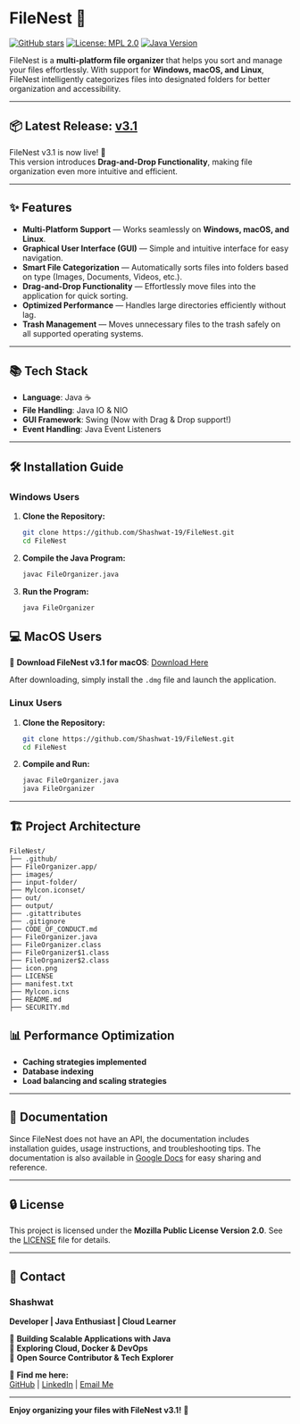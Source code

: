 # FileNest 📂

[![GitHub stars](https://img.shields.io/github/stars/Shashwat-19/FileNest?style=social)](https://github.com/Shashwat-19/FileNest/stargazers)
[![License: MPL 2.0](https://img.shields.io/badge/License-MPL%202.0-brightgreen.svg)](https://opensource.org/licenses/MPL-2.0)
[![Java Version](https://img.shields.io/badge/Java-11%2B-orange)](https://www.java.com)

FileNest is a **multi-platform file organizer** that helps you sort and manage your files effortlessly. With support for **Windows, macOS, and Linux**, FileNest intelligently categorizes files into designated folders for better organization and accessibility.

---

## 📦 Latest Release: [v3.1](https://github.com/Shashwat-19/FileNest/releases/tag/v3.1)
FileNest v3.1 is now live! 🎉  
This version introduces **Drag-and-Drop Functionality**, making file organization even more intuitive and efficient.

---

## ✨ Features
- **Multi-Platform Support** — Works seamlessly on **Windows, macOS, and Linux**.
- **Graphical User Interface (GUI)** — Simple and intuitive interface for easy navigation.
- **Smart File Categorization** — Automatically sorts files into folders based on type (Images, Documents, Videos, etc.).
- **Drag-and-Drop Functionality** — Effortlessly move files into the application for quick sorting.
- **Optimized Performance** — Handles large directories efficiently without lag.
- **Trash Management** — Moves unnecessary files to the trash safely on all supported operating systems.

---

## 📚 Tech Stack
- **Language**: Java ☕️
- **File Handling**: Java IO & NIO
- **GUI Framework**: Swing (Now with Drag & Drop support!)
- **Event Handling**: Java Event Listeners

---

## 🛠️ Installation Guide

### **Windows Users**
1. **Clone the Repository:**
   ```sh
   git clone https://github.com/Shashwat-19/FileNest.git
   cd FileNest
   ```
2. **Compile the Java Program:**
   ```sh
   javac FileOrganizer.java
   ```
3. **Run the Program:**
   ```sh
   java FileOrganizer
   ```

## 💻 MacOS Users
🔽 **Download FileNest v3.1 for macOS**: [Download Here](https://drive.google.com/file/d/1vHbroRVE-a43TLrWDpQZQtBOdCw9Zgn0/view?usp=drive_link)

After downloading, simply install the `.dmg` file and launch the application.

### **Linux Users**
1. **Clone the Repository:**
   ```sh
   git clone https://github.com/Shashwat-19/FileNest.git
   cd FileNest
   ```
2. **Compile and Run:**
   ```sh
   javac FileOrganizer.java
   java FileOrganizer
   ```

---

## 🏗️ Project Architecture
```
FileNest/
├── .github/
├── FileOrganizer.app/
├── images/
├── input-folder/
├── Mylcon.iconset/
├── out/
├── output/
├── .gitattributes
├── .gitignore
├── CODE_OF_CONDUCT.md
├── FileOrganizer.java
├── FileOrganizer.class
├── FileOrganizer$1.class
├── FileOrganizer$2.class
├── icon.png
├── LICENSE
├── manifest.txt
├── Mylcon.icns
├── README.md
├── SECURITY.md
```

## 📊 Performance Optimization
- **Caching strategies implemented**
- **Database indexing**
- **Load balancing and scaling strategies**

---

## 📖 Documentation
Since FileNest does not have an API, the documentation includes installation guides, usage instructions, and troubleshooting tips. The documentation is also available in [Google Docs](https://docs.google.com/document/d/e/2PACX-1vRbfTTckjWkqay1_ddfWNF7Y0DK0qg-iy_ANYLU1S2_QObyYVq_y4rMJH4XnCYDnDHNZmZ4XfnKqIjr/pub) for easy sharing and reference.

---

## 🔒 License
This project is licensed under the **Mozilla Public License Version 2.0**. See the [LICENSE](https://github.com/Shashwat-19/FileNest/blob/main/LICENSE) file for details.

---

## 📩 Contact  
### Shashwat  
**Developer | Java Enthusiast | Cloud Learner**  

🔹 **Building Scalable Applications with Java**  
🔹 **Exploring Cloud, Docker & DevOps**  
🔹 **Open Source Contributor & Tech Explorer**  

📌 **Find me here:**  
[GitHub](https://github.com/Shashwat-19) | [LinkedIn](https://www.linkedin.com/in/shashwatk1956/) | [Email Me](mailto:shashwat1956@gmail.com)

---

**Enjoy organizing your files with FileNest v3.1!** 🎉
